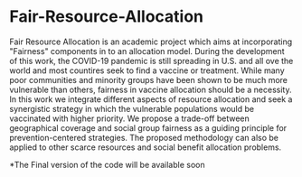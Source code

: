 # Fair-Resource-Allocation
Fair Resource Allocation is an academic project which aims at incorporating "Fairness" components in to an allocation model. During the development
of this work, the COVID-19 pandemic is still spreading in U.S. and all ove the world and most countires seek to find a vaccine or treatment. While many poor communities and minority groups have been shown to be much more vulnerable than others, fairness in vaccine allocation should be a necessity.
In this work we integrate different aspects of resource allocation and seek a synergistic strategy in which the vulnerable populations would be vaccinated with higher priority. We propose a trade-off between geographical coverage and social group fairness as a guiding principle for prevention-centered strategies. The
proposed methodology can also be applied to other scarce resources and social benefit allocation problems.

*The Final version of the code will be available soon 
